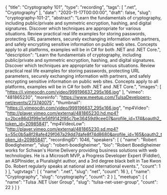 {
  "title": "Cryptography 101",
  "type": "recording",
  "tags": [
    ".net",
    "Cryptography"
  ],
  "date": "2020-11-17T00:00:00",
  "draft": false,
  "slug": "cryptography-101-2",
  "abstract": "Learn the fundamentals of cryptography, including public/private and symmetric encryption, hashing, and digital signatures. Discover which techniques are appropriate for various situations. Review practical real life examples for storing passwords, protecting URL parameters, securely exchanging information with partners, and safely encrypting sensitive information on public web sites. Concepts apply to all platforms, examples will be in C# for both .NET and .NET Core.",
  "description": "Learn the fundamentals of cryptography, including public/private and symmetric encryption, hashing, and digital signatures. Discover which techniques are appropriate for various situations. Review practical real life examples for storing passwords, protecting URL parameters, securely exchanging information with partners, and safely encrypting sensitive information on public web sites. Concepts apply to all platforms, examples will be in C# for both .NET and .NET Core.",
  "images": [
    "https://i.vimeocdn.com/video/999196637_295x166.jpg"
  ],
  "vimeo": "481865230",
  "moreinfo": "https://www.meetup.com/TulsaDevelopers-net/events/273740075",
  "thumbnail": "https://i.vimeocdn.com/video/999196637_295x166.jpg",
  "mp4Video": "http://player.vimeo.com/external/481865230.hd.mp4?s=2bce86d3f99e1e56f9142f85c7be36459d9cee07&profile_id=174&oauth2_token_id=20985841",
  "mp4VideoLow": "http://player.vimeo.com/external/481865230.sd.mp4?s=55c0b5a8f28afe429f067a29dd7dafe8f74d8680&profile_id=165&oauth2_token_id=20985841",
  "recordingID": 1046,
  "speakers": [
    {
      "name": "Robert Boedigheimer",
      "slug": "robert-boedigheimer",
      "bio": "Robert Boedigheimer works for Schwan's Home Delivery providing business solutions with web technologies. He is a Microsoft MVP, a Progress Developer Expert (Fiddler), an ASPInsider, a Pluralsight author, and a 3rd degree black belt in Tae Kwon Do. Robert regularly speaks at national and international events.",
      "count": 1
    }
  ],
  "ugtvtags": [
    {
      "name": ".net",
      "slug": "net",
      "count": 16
    },
    {
      "name": "Cryptography",
      "slug": "cryptography",
      "count": 2
    }
  ],
  "meetups": [
    {
      "name": "Tulsa .NET User Group",
      "slug": "tulsa-net-user-group",
      "count": 22
    }
  ]
}